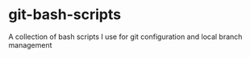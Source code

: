 # git-bash-scripts
A collection of bash scripts I use for git configuration and local branch management
